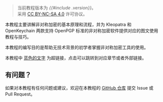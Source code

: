 > 当前教程版本为 *{{#include .version}}*。  
> 采用 [CC BY-NC-SA 4.0](http://creativecommons.org/licenses/by-nc-sa/4.0/) 许可协议。

本教程主要讲解非对称加密的基本原理和流程，并为 Kleopatra 和 OpenKeychain 两款支持 OpenPGP 标准的非对称加密软件提供对应的图文使用教程与技巧。

本教程的编写目的是帮助无技术背景的初学者掌握非对称加密工具的使用。

本教程中 [蓝色的文字](#) 为超链接，点击可以跳转到对应章节或者外部链接。

## 有问题？

如果对本教程有任何问题或建议，欢迎在本教程的 [GitHub 仓库](https://github.com/cyraivndle2/gpg-tutorial/ "点击前往教程 GitHub 仓库") 提交 Issue 或 Pull Request。